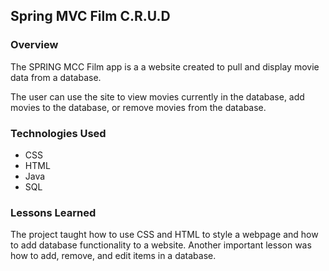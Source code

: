 ## Spring MVC Film C.R.U.D

### Overview

The SPRING MCC Film app is a a website created to pull and display movie data from a database.

The user can use the site to view movies currently in the database, add movies to the database, or remove movies from the database.

### Technologies Used

* CSS
* HTML
* Java
* SQL

### Lessons Learned

The project taught how to use CSS and HTML to style a webpage and how to add database functionality to a website. Another important lesson was how to add, remove, and edit items in a database.
